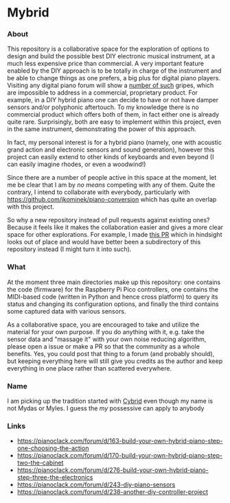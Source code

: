 # Mybrid

### About

This repository is a collaborative space for the exploration of options to design and build the possible best
DIY electronic musical instrument, at a much less expensive price than commercial. A very important feature
enabled by the DIY approach is to be totally in charge of the instrument and be able to change things as one
prefers, a big plus for digital piano players. Visiting any digital piano forum will show a
[number of such](https://pianoclack.com/forum/u/eddiepiano) gripes, which are impossible
to address in a commercial, proprietary product. For example, in a DIY hybrid piano one can decide to have
or not have damper sensors and/or polyphonic aftertouch. To my knowledge there is no commercial product which
offers both of them, in fact either one is already quite rare. Surprisingly, both are easy to implement within
this project, even in the same instrument, demonstrating the power of this approach.

In fact, my personal interest is for a hybrid piano (namely, one with acoustic grand action and electronic sensors
and sound generation), however this project can easily extend to other kinds of keyboards and
even beyond (I can easily imagine rhodes, or even a woodwind!)

Since there are a number of people active in this space at the moment, let me be clear that I am
by *no means* competing with any of them. Quite the contrary, I intend to collaborate with
everybody, particularly with https://github.com/jkominek/piano-conversion which has quite an overlap with
this project.

So why a new repository instead of pull requests against existing ones? Because it feels like it
makes the collaboration easier and gives a more clear space for other explorations. For example,
I made [this PR](https://github.com/jkominek/piano-conversion/pull/45) which in hindsight looks
out of place and would have better been a subdirectory of this repository instead (I might turn it
into such).

### What
At the moment three main directories make up this repository: one contains the code (firmware) for the
Raspberry Pi Pico controllers, one contains the MIDI-based code (written in Python and hence
cross platform) to query its status and changing
its configuration options, and finally the third contains some captured data with various sensors.

As a collaborative space, you are encouraged to take and utilize the material for your own purpose.
If you do anything with it, e.g. take the sensor data and "massage it" with your own noise reducing
algorithm, please open a issue or make a PR so that the community as a whole benefits. Yes, you could
post that thing to a forum (and probably should), but keeping everything here will still give you
credits as the author and keep everything in one place rather than scattered everywhere.

### Name
I am picking up the tradition started with [Cybrid](https://github.com/ekumanov/cybrid/) even though my
name is not Mydas or Myles. I guess the *my* possessive can apply to anybody

### Links
* https://pianoclack.com/forum/d/163-build-your-own-hybrid-piano-step-one-choosing-the-action
* https://pianoclack.com/forum/d/170-build-your-own-hybrid-piano-step-two-the-cabinet
* https://pianoclack.com/forum/d/276-build-your-own-hybrid-piano-step-three-the-electronics
* https://pianoclack.com/forum/d/243-diy-piano-sensors
* https://pianoclack.com/forum/d/238-another-diy-controller-project
